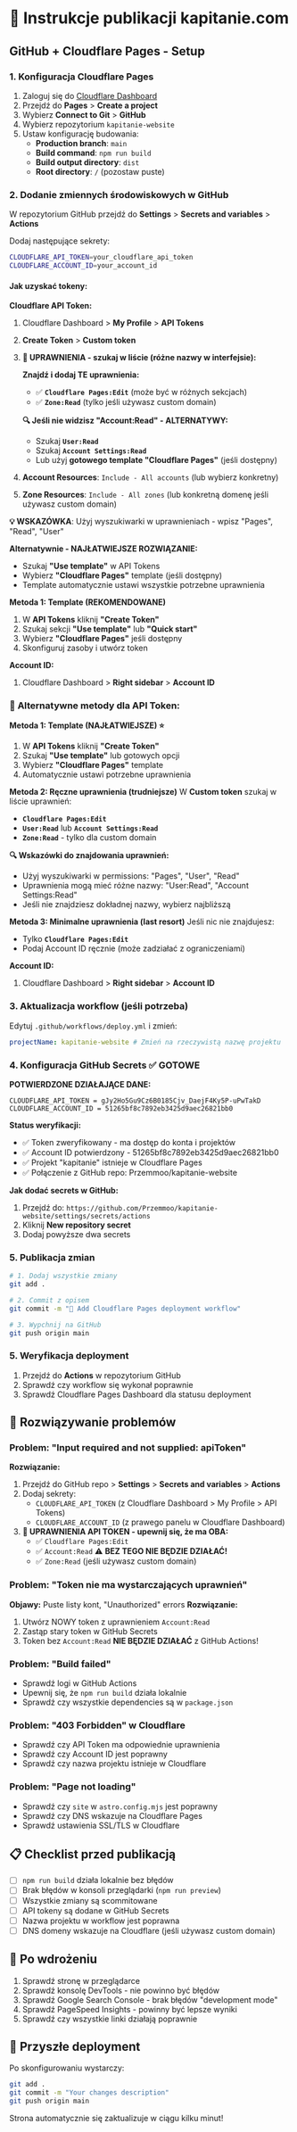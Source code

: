 # 🚀 Instrukcje publikacji kapitanie.com

## GitHub + Cloudflare Pages - Setup

### 1. **Konfiguracja Cloudflare Pages**

1. Zaloguj się do [Cloudflare Dashboard](https://dash.cloudflare.com/)
2. Przejdź do **Pages** > **Create a project**
3. Wybierz **Connect to Git** > **GitHub**
4. Wybierz repozytorium `kapitanie-website`
5. Ustaw konfigurację budowania:
   - **Production branch**: `main`
   - **Build command**: `npm run build`
   - **Build output directory**: `dist`
   - **Root directory**: `/` (pozostaw puste)

### 2. **Dodanie zmiennych środowiskowych w GitHub**

W repozytorium GitHub przejdź do **Settings** > **Secrets and variables** > **Actions**

Dodaj następujące sekrety:

```bash
CLOUDFLARE_API_TOKEN=your_cloudflare_api_token
CLOUDFLARE_ACCOUNT_ID=your_account_id
```

#### Jak uzyskać tokeny:

**Cloudflare API Token:**
1. Cloudflare Dashboard > **My Profile** > **API Tokens**
2. **Create Token** > **Custom token**
3. **🚨 UPRAWNIENIA - szukaj w liście (różne nazwy w interfejsie):**
   
   **Znajdź i dodaj TE uprawnienia:**
   - ✅ **`Cloudflare Pages:Edit`** (może być w różnych sekcjach)
   - ✅ **`Zone:Read`** (tylko jeśli używasz custom domain)
   
   **🔍 Jeśli nie widzisz "Account:Read" - ALTERNATYWY:**
   - Szukaj **`User:Read`** 
   - Szukaj **`Account Settings:Read`**
   - Lub użyj **gotowego template "Cloudflare Pages"** (jeśli dostępny)

4. **Account Resources**: `Include - All accounts` (lub wybierz konkretny)
5. **Zone Resources**: `Include - All zones` (lub konkretną domenę jeśli używasz custom domain)

**💡 WSKAZÓWKA**: Użyj wyszukiwarki w uprawnieniach - wpisz "Pages", "Read", "User"

**Alternatywnie - NAJŁATWIEJSZE ROZWIĄZANIE:**
- Szukaj **"Use template"** w API Tokens
- Wybierz **"Cloudflare Pages"** template (jeśli dostępny)
- Template automatycznie ustawi wszystkie potrzebne uprawnienia

**Metoda 1: Template (REKOMENDOWANE)**
1. W **API Tokens** kliknij **"Create Token"**
2. Szukaj sekcji **"Use template"** lub **"Quick start"**
3. Wybierz **"Cloudflare Pages"** jeśli dostępny
4. Skonfiguruj zasoby i utwórz token

**Account ID:**
1. Cloudflare Dashboard > **Right sidebar** > **Account ID**

### 📝 **Alternatywne metody dla API Token:**

**Metoda 1: Template (NAJŁATWIEJSZE) ⭐**
1. W **API Tokens** kliknij **"Create Token"**
2. Szukaj **"Use template"** lub gotowych opcji
3. Wybierz **"Cloudflare Pages"** template
4. Automatycznie ustawi potrzebne uprawnienia

**Metoda 2: Ręczne uprawnienia (trudniejsze)**
W **Custom token** szukaj w liście uprawnień:
- **`Cloudflare Pages:Edit`** 
- **`User:Read`** lub **`Account Settings:Read`** 
- **`Zone:Read`** - tylko dla custom domain

**🔍 Wskazówki do znajdowania uprawnień:**
- Użyj wyszukiwarki w permissions: "Pages", "User", "Read"
- Uprawnienia mogą mieć różne nazwy: "User:Read", "Account Settings:Read"
- Jeśli nie znajdziesz dokładnej nazwy, wybierz najbliższą

**Metoda 3: Minimalne uprawnienia (last resort)**
Jeśli nic nie znajdujesz:
- Tylko **`Cloudflare Pages:Edit`** 
- Podaj Account ID ręcznie (może zadziałać z ograniczeniami)

**Account ID:**
1. Cloudflare Dashboard > **Right sidebar** > **Account ID**

### 3. **Aktualizacja workflow (jeśli potrzeba)**

Edytuj `.github/workflows/deploy.yml` i zmień:
```yaml
projectName: kapitanie-website # Zmień na rzeczywistą nazwę projektu
```

### 4. **Konfiguracja GitHub Secrets** ✅ GOTOWE

**POTWIERDZONE DZIAŁAJĄCE DANE:**
```
CLOUDFLARE_API_TOKEN = gJy2Ho5Gu9Cz6B0185Cjv_DaejF4Ky5P-uPwTakD
CLOUDFLARE_ACCOUNT_ID = 51265bf8c7892eb3425d9aec26821bb0
```

**Status weryfikacji:**
- ✅ Token zweryfikowany - ma dostęp do konta i projektów
- ✅ Account ID potwierdzony - 51265bf8c7892eb3425d9aec26821bb0
- ✅ Projekt "kapitanie" istnieje w Cloudflare Pages
- ✅ Połączenie z GitHub repo: Przemmoo/kapitanie-website

**Jak dodać secrets w GitHub:**
1. Przejdź do: `https://github.com/Przemmoo/kapitanie-website/settings/secrets/actions`
2. Kliknij **New repository secret**
3. Dodaj powyższe dwa secrets

### 5. **Publikacja zmian**

```bash
# 1. Dodaj wszystkie zmiany
git add .

# 2. Commit z opisem
git commit -m "🚀 Add Cloudflare Pages deployment workflow"

# 3. Wypchnij na GitHub
git push origin main
```

### 5. **Weryfikacja deployment**

1. Przejdź do **Actions** w repozytorium GitHub
2. Sprawdź czy workflow się wykonał poprawnie
3. Sprawdź Cloudflare Pages Dashboard dla statusu deployment

## 🔧 Rozwiązywanie problemów

### Problem: "Input required and not supplied: apiToken"
**Rozwiązanie:**
1. Przejdź do GitHub repo > **Settings** > **Secrets and variables** > **Actions**
2. Dodaj sekrety:
   - `CLOUDFLARE_API_TOKEN` (z Cloudflare Dashboard > My Profile > API Tokens)
   - `CLOUDFLARE_ACCOUNT_ID` (z prawego panelu w Cloudflare Dashboard)
3. **🚨 UPRAWNIENIA API TOKEN - upewnij się, że ma OBA:**
   - ✅ `Cloudflare Pages:Edit` 
   - ✅ `Account:Read` ⚠️ **BEZ TEGO NIE BĘDZIE DZIAŁAĆ!**
   - ✅ `Zone:Read` (jeśli używasz custom domain)

### Problem: "Token nie ma wystarczających uprawnień"
**Objawy:** Puste listy kont, "Unauthorized" errors
**Rozwiązanie:** 
1. Utwórz NOWY token z uprawnieniem `Account:Read`
2. Zastąp stary token w GitHub Secrets
3. Token bez `Account:Read` **NIE BĘDZIE DZIAŁAĆ** z GitHub Actions!

### Problem: "Build failed"
- Sprawdź logi w GitHub Actions
- Upewnij się, że `npm run build` działa lokalnie
- Sprawdź czy wszystkie dependencies są w `package.json`

### Problem: "403 Forbidden" w Cloudflare
- Sprawdź czy API Token ma odpowiednie uprawnienia
- Sprawdź czy Account ID jest poprawny
- Sprawdź czy nazwa projektu istnieje w Cloudflare

### Problem: "Page not loading"
- Sprawdź czy `site` w `astro.config.mjs` jest poprawny
- Sprawdź czy DNS wskazuje na Cloudflare Pages
- Sprawdź ustawienia SSL/TLS w Cloudflare

## 📋 Checklist przed publikacją

- [ ] `npm run build` działa lokalnie bez błędów
- [ ] Brak błędów w konsoli przeglądarki (`npm run preview`)
- [ ] Wszystkie zmiany są scommitowane
- [ ] API tokeny są dodane w GitHub Secrets
- [ ] Nazwa projektu w workflow jest poprawna
- [ ] DNS domeny wskazuje na Cloudflare (jeśli używasz custom domain)

## 🎯 Po wdrożeniu

1. Sprawdź stronę w przeglądarce
2. Sprawdź konsolę DevTools - nie powinno być błędów
3. Sprawdź Google Search Console - brak błędów "development mode"
4. Sprawdź PageSpeed Insights - powinny być lepsze wyniki
5. Sprawdź czy wszystkie linki działają poprawnie

## 🚀 Przyszłe deployment

Po skonfigurowaniu wystarczy:
```bash
git add .
git commit -m "Your changes description"
git push origin main
```

Strona automatycznie się zaktualizuje w ciągu kilku minut!

